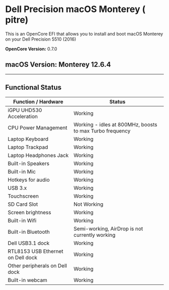 # Dell Precision macOS Monterey ( pitre)

This is an OpenCore EFI that allows you to install and boot macOS Monterey on your Dell  Precision 5510 (2016)


<b>OpenCore Version:</b> 0.7.0

<b>macOS Version:</b> Monterey 12.6.4
---


---

## Functional Status

|Function / Hardware|Status|
|-|-|
|iGPU UHD530 Acceleration|Working|
|CPU Power Management|Working - idles at 800MHz, boosts to max Turbo frequency|
|Laptop Keyboard|Working|
|Laptop Trackpad|Working|
|Laptop Headphones Jack|Working|
|Built-in Speakers|Working|
|Built-in Mic|Working|
|Hotkeys for audio|Working|
|USB 3.x|Working|
|Touchscreen|Working|
|SD Card Slot|Not Working|
|Screen brightness|Working|
|Built-in Wifi|Working|
|Built-in Bluetooth|Semi-working, AirDrop is not currently working|
|Dell USB3.1 dock|Working|
|RTL8153 USB Ethernet on Dell dock|Working|
|Other peripherals on Dell dock|Working|
|Built-in webcam|Working|

